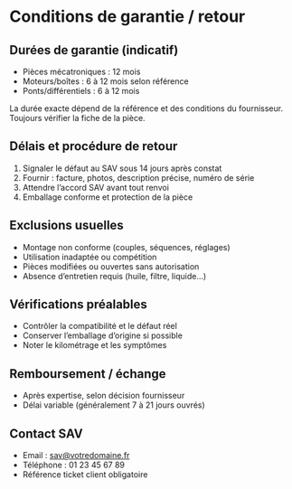 # Conditions de garantie / retour

## Durées de garantie (indicatif)
- Pièces mécatroniques : 12 mois
- Moteurs/boîtes : 6 à 12 mois selon référence
- Ponts/différentiels : 6 à 12 mois

La durée exacte dépend de la référence et des conditions du fournisseur. Toujours vérifier la fiche de la pièce.

## Délais et procédure de retour
1. Signaler le défaut au SAV sous 14 jours après constat
2. Fournir : facture, photos, description précise, numéro de série
3. Attendre l’accord SAV avant tout renvoi
4. Emballage conforme et protection de la pièce

## Exclusions usuelles
- Montage non conforme (couples, séquences, réglages)
- Utilisation inadaptée ou compétition
- Pièces modifiées ou ouvertes sans autorisation
- Absence d’entretien requis (huile, filtre, liquide...)

## Vérifications préalables
- Contrôler la compatibilité et le défaut réel
- Conserver l’emballage d’origine si possible
- Noter le kilométrage et les symptômes

## Remboursement / échange
- Après expertise, selon décision fournisseur
- Délai variable (généralement 7 à 21 jours ouvrés)

## Contact SAV
- Email : sav@votredomaine.fr
- Téléphone : 01 23 45 67 89
- Référence ticket client obligatoire
